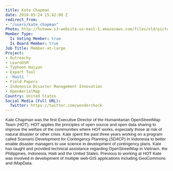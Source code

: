 ```yaml
---
title: Kate Chapman
date: 2010-05-24 15:42:00 Z
redirect_from:
- "/users/kate_chapman"
Photo: http://hotwww.s3-website-us-east-1.amazonaws.com/files/old/pictures/picture-5-1412307645.jpg
Member Type:
  Is Voting Member: true
  Is Board Member: true
Job Title: Member-at-large
Project:
- Outreachy
- LearnOSM
- Typhoon Haiyan
- Export Tool
- 'Haiti '
- Field Papers
- Indonesia Disaster Management Innovation
- OpenAerialMap
Country: United States
Social Media (Full URL):
  Twitter: https://twitter.com/wonderchock
---
```


<p><span style="color: #222222; font-family: arial, sans-serif; font-size: 13px; line-height: normal;">Kate Chapman was the first Executive Director of the Humanitarian OpenStreetMap Team (HOT). HOT applies the principles of open source and open data sharing to improve the welfare of the communities where HOT works, especially those at risk of natural disaster or other crisis. Kate spent the past three years working on a program called Scenario Development for Contingency Planning (SD4CP) in Indonesia to better enable disaster managers to use science in development of contingency plans. Kate has taught and provided technical assistance regarding OpenStreetMap in Vietnam, the Philippines, Indonesia, Haiti and the United States. Previous to working at HOT Kate was involved in development of multiple web-GIS applications including GeoCommons and iMapData.</span></p>
